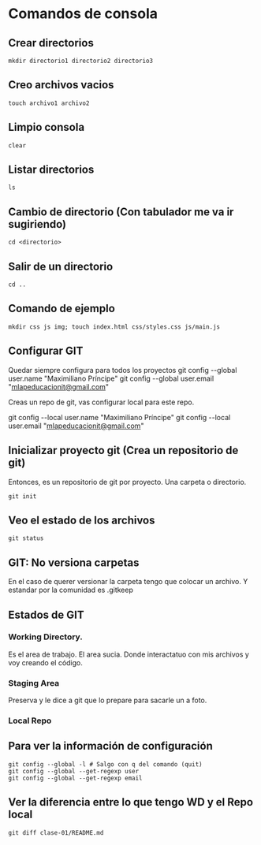 
# Comandos de consola

## Crear directorios

    mkdir directorio1 directorio2 directorio3

## Creo archivos vacios

    touch archivo1 archivo2

## Limpio consola

    clear

## Listar directorios

    ls

## Cambio de directorio (Con tabulador me va ir sugiriendo)

    cd <directorio>

## Salir de un directorio

    cd ..


## Comando de ejemplo

    mkdir css js img; touch index.html css/styles.css js/main.js


## Configurar GIT

Quedar siempre configura para todos los proyectos
git config --global user.name "Maximiliano Príncipe"
git config --global user.email "mlapeducacionit@gmail.com"

Creas un repo de git, vas configurar local para este repo.

git config --local user.name "Maximiliano Príncipe"
git config --local user.email "mlapeducacionit@gmail.com"

## Inicializar proyecto git (Crea un repositorio de git)

Entonces, es un repositorio de git por proyecto. Una carpeta o directorio.

    git init

## Veo el estado de los archivos 

    git status

## GIT: No versiona carpetas
En el caso de querer versionar la carpeta tengo que colocar un archivo. Y estandar por la comunidad es .gitkeep

## Estados de GIT

### Working Directory.
Es el area de trabajo. El area sucia. Donde interactatuo con mis archivos y voy creando el código.

### Staging Area
Preserva y le dice a git que lo prepare para sacarle un a foto.

### Local Repo 


## Para ver la información de configuración

    git config --global -l # Salgo con q del comando (quit)
    git config --global --get-regexp user
    git config --global --get-regexp email

## Ver la diferencia entre lo que tengo WD y el Repo local

    git diff clase-01/README.md

